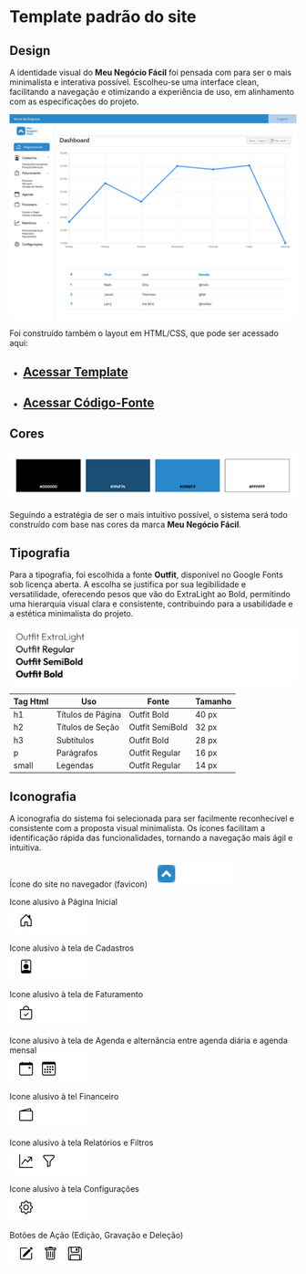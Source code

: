 # Template padrão do site



## Design

A identidade visual do **Meu Negócio Fácil** foi pensada com para ser o mais minimalista e interativa possível. Escolheu-se uma interface clean, facilitando a navegação e otimizando a experiência de uso, em alinhamento com as especificações do projeto.

![Acesso](img/template_layout.png)

Foi construído também o layout em HTML/CSS, que pode ser acessado aqui:  
* ## [Acessar Template](https://icei-puc-minas-pmv-si.github.io/pmv-si-2025-2-pe1-t1-pmv-si-2025-2-pe1-projmeunegociofacil/template/index.html)
* ## [Acessar Código-Fonte](template/index.html)

## Cores

![Paleta de Cores](img/template_colors.png)

Seguindo a estratégia de ser o mais intuitivo possível, o sistema será todo construído com base nas cores da marca **Meu Negócio Fácil**.






## Tipografia

Para a tipografia, foi escolhida a fonte **Outfit**, disponível no Google Fonts sob licença aberta. A escolha se justifica por sua legibilidade e versatilidade, oferecendo pesos que vão do ExtraLight ao Bold, permitindo uma hierarquia visual clara e consistente, contribuindo para a usabilidade e a estética minimalista do projeto.

![Fonte](img/template_font.png)

| Tag Html | Uso | Fonte | Tamanho |
|-----------|-----|---------|-----------|
| h1 | Títulos de Página | Outfit Bold | 40 px |
| h2 | Títulos de Seção | Outfit SemiBold | 32 px |
| h3 | Subtítulos | Outfit Bold | 28 px |
| p | Parágrafos | Outfit Regular | 16 px |
| small | Legendas | Outfit Regular | 14 px |




## Iconografia

A iconografia do sistema foi selecionada para ser facilmente reconhecível e consistente com a proposta visual minimalista. Os ícones facilitam a identificação rápida das funcionalidades, tornando a navegação mais ágil e intuitiva.

Ícone do site no navegador (favicon)
![Favicon](img/ico/favicon.png) 

Icone alusivo à Página Inicial  
![Home](img/ico/home.png) 

Icone alusivo à tela de Cadastros  
![Cadastros](img/ico/cadastros.png)  

Icone alusivo à tela de Faturamento  
![Faturamento](img/ico/faturamento.png)  

Icone alusivo à tela de Agenda e alternância entre agenda diária e agenda mensal  
![Agenda](img/ico/agenda.png)  

Icone alusivo à tel Financeiro  
![Financeiro](img/ico/financeiro.png)  

Icone alusivo à tela Relatórios e Filtros  
![Relatórios](img/ico/relatorios.png)  

Icone alusivo à tela Configurações  
![Configurações](img/ico/configuracao.png) 

Botões de Ação (Edição, Gravação e Deleção)  
![Ações](img/ico/acoes.png)  

